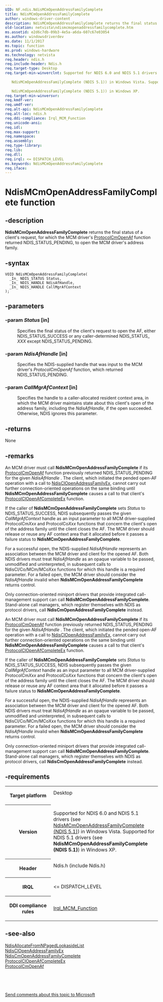 ```yaml
---
UID: NF.ndis.NdisMCmOpenAddressFamilyComplete
title: NdisMCmOpenAddressFamilyComplete
author: windows-driver-content
description: NdisMCmOpenAddressFamilyComplete returns the final status of a client's request, for which the MCM driver's ProtocolCmOpenAf function returned NDIS_STATUS_PENDING, to open the MCM driver's address family.
old-location: netvista\ndismcmopenaddressfamilycomplete.htm
ms.assetid: e2d6c7db-09b3-4e5a-a6da-607c67e03054
ms.author: windowsdriverdev
ms.date: 11/1/2017
ms.topic: function
ms.prod: windows-hardware
ms.technology: netvista
req.header: ndis.h
req.include-header: Ndis.h
req.target-type: Desktop
req.target-min-winverclnt: Supported for NDIS 6.0 and NDIS 5.1 drivers (see 
   
   NdisMCmOpenAddressFamilyComplete (NDIS 5.1)) in Windows Vista. Supported for NDIS 5.1 drivers (see 
   
   NdisMCmOpenAddressFamilyComplete (NDIS 5.1)) in Windows XP.
req.target-min-winversvr: 
req.kmdf-ver: 
req.umdf-ver: 
req.alt-api: NdisMCmOpenAddressFamilyComplete
req.alt-loc: ndis.h
req.ddi-compliance: Irql_MCM_Function
req.unicode-ansi: 
req.idl: 
req.max-support: 
req.namespace: 
req.assembly: 
req.type-library: 
req.lib: 
req.dll: 
req.irql: <= DISPATCH_LEVEL
ms.keywords: NdisMCmOpenAddressFamilyComplete
req.iface: 
---
```


# NdisMCmOpenAddressFamilyComplete function



## -description
<p><b>NdisMCmOpenAddressFamilyComplete</b> returns the final status of a client's request, for which the MCM
  driver's 
  <a href="https://msdn.microsoft.com/7422c205-bc41-4121-b430-ff9e6b49dc2e">ProtocolCmOpenAf</a> function returned
  NDIS_STATUS_PENDING, to open the MCM driver's address family.</p>


## -syntax

````
VOID NdisMCmOpenAddressFamilyComplete(
  _In_ NDIS_STATUS Status,
  _In_ NDIS_HANDLE NdisAfHandle,
  _In_ NDIS_HANDLE CallMgrAfContext
);
````


## -parameters
<dl>

### -param <i>Status</i> [in]

<dd>
<p>Specifies the final status of the client's request to open the AF, either NDIS_STATUS_SUCCESS or
     any caller-determined NDIS_STATUS_
     <i>XXX</i> except NDIS_STATUS_PENDING.</p>
</dd>

### -param <i>NdisAfHandle</i> [in]

<dd>
<p>Specifies the NDIS-supplied handle that was input to the MCM driver's 
     <i>ProtocolCmOpenAf</i> function, which returned NDIS_STATUS_PENDING.</p>
</dd>

### -param <i>CallMgrAfContext</i> [in]

<dd>
<p>Specifies the handle to a caller-allocated resident context area, in which the MCM driver
     maintains state about this client's open of the address family, including the 
     <i>NdisAfHandle</i>, if the open succeeded. Otherwise, NDIS ignores this parameter.</p>
</dd>
</dl>

## -returns
<p>None</p>

## -remarks
<p>An MCM driver must call 
    <b>NdisMCmOpenAddressFamilyComplete</b> if its 
    <a href="https://msdn.microsoft.com/7422c205-bc41-4121-b430-ff9e6b49dc2e">ProtocolCmOpenAf</a> function previously
    returned NDIS_STATUS_PENDING for the given 
    <i>NdisAfHandle</i> . The client, which initiated the pended open-AF operation with a call to 
    <a href="https://msdn.microsoft.com/library/windows/hardware/ff561639">NdisClOpenAddressFamilyEx</a>,
    cannot carry out further connection-oriented operations on the same binding until 
    <b>NdisMCmOpenAddressFamilyComplete</b> causes a call to that client's 
    <a href="https://msdn.microsoft.com/03ddbbfd-8fe8-44b6-8d3e-12a7bf6f8f6b">
    ProtocolClOpenAfCompleteEx</a> function.</p>

<p>If the caller of 
    <b>NdisMCmOpenAddressFamilyComplete</b> sets 
    <i>Status</i> to NDIS_STATUS_SUCCESS, NDIS subsequently passes the given 
    <i>CallMgrAfContext</i> handle as an input parameter to all MCM driver-supplied ProtocolCm<i>Xxx</i> and ProtocolCo<i>Xxx</i> functions that concern the client's open of the address family until the client closes the AF.
    The MCM driver should release or reuse any AF context area that it allocated before it passes a failure
    status to 
    <b>NdisMCmOpenAddressFamilyComplete</b>.</p>

<p>For a successful open, the NDIS-supplied 
    <i>NdisAfHandle</i> represents an association between the MCM driver and client for the opened AF. Both
    NDIS drivers must treat 
    <i>NdisAfHandle</i> as an opaque variable to be passed, unmodified and uninterpreted, in subsequent calls
    to NdisCl/Co/MCm/MCoXxx functions for which this handle is a required parameter. For a failed open, the
    MCM driver should consider the 
    <i>NdisAfHandle</i> invalid when 
    <b>NdisMCmOpenAddressFamilyComplete</b> returns control.</p>

<p>Only connection-oriented miniport drivers that provide integrated call-management support can call 
    <b>NdisMCmOpenAddressFamilyComplete</b>. Stand-alone call managers, which register themselves with NDIS
    as protocol drivers, call 
    <b>NdisCmOpenAddressFamilyComplete</b> instead.</p>

<p>An MCM driver must call 
    <b>NdisMCmOpenAddressFamilyComplete</b> if its 
    <a href="https://msdn.microsoft.com/7422c205-bc41-4121-b430-ff9e6b49dc2e">ProtocolCmOpenAf</a> function previously
    returned NDIS_STATUS_PENDING for the given 
    <i>NdisAfHandle</i> . The client, which initiated the pended open-AF operation with a call to 
    <a href="https://msdn.microsoft.com/library/windows/hardware/ff561639">NdisClOpenAddressFamilyEx</a>,
    cannot carry out further connection-oriented operations on the same binding until 
    <b>NdisMCmOpenAddressFamilyComplete</b> causes a call to that client's 
    <a href="https://msdn.microsoft.com/03ddbbfd-8fe8-44b6-8d3e-12a7bf6f8f6b">
    ProtocolClOpenAfCompleteEx</a> function.</p>

<p>If the caller of 
    <b>NdisMCmOpenAddressFamilyComplete</b> sets 
    <i>Status</i> to NDIS_STATUS_SUCCESS, NDIS subsequently passes the given 
    <i>CallMgrAfContext</i> handle as an input parameter to all MCM driver-supplied ProtocolCm<i>Xxx</i> and ProtocolCo<i>Xxx</i> functions that concern the client's open of the address family until the client closes the AF.
    The MCM driver should release or reuse any AF context area that it allocated before it passes a failure
    status to 
    <b>NdisMCmOpenAddressFamilyComplete</b>.</p>

<p>For a successful open, the NDIS-supplied 
    <i>NdisAfHandle</i> represents an association between the MCM driver and client for the opened AF. Both
    NDIS drivers must treat 
    <i>NdisAfHandle</i> as an opaque variable to be passed, unmodified and uninterpreted, in subsequent calls
    to NdisCl/Co/MCm/MCoXxx functions for which this handle is a required parameter. For a failed open, the
    MCM driver should consider the 
    <i>NdisAfHandle</i> invalid when 
    <b>NdisMCmOpenAddressFamilyComplete</b> returns control.</p>

<p>Only connection-oriented miniport drivers that provide integrated call-management support can call 
    <b>NdisMCmOpenAddressFamilyComplete</b>. Stand-alone call managers, which register themselves with NDIS
    as protocol drivers, call 
    <b>NdisCmOpenAddressFamilyComplete</b> instead.</p>

## -requirements
<table>
<tr>
<th width="30%">
<p>Target platform</p>
</th>
<td width="70%">
<dl>
<dt>Desktop</dt>
</dl>
</td>
</tr>
<tr>
<th width="30%">
<p>Version</p>
</th>
<td width="70%">
<p>Supported for NDIS 6.0 and NDIS 5.1 drivers (see 
   <a href="https://msdn.microsoft.com/785e5a8b-9524-4ae1-99cc-b53f296a6341">
   NdisMCmOpenAddressFamilyComplete (NDIS 5.1)</a>) in Windows Vista. Supported for NDIS 5.1 drivers (see 
   <b>
   NdisMCmOpenAddressFamilyComplete (NDIS 5.1)</b>) in Windows XP.</p>
</td>
</tr>
<tr>
<th width="30%">
<p>Header</p>
</th>
<td width="70%">
<dl>
<dt>Ndis.h (include Ndis.h)</dt>
</dl>
</td>
</tr>
<tr>
<th width="30%">
<p>IRQL</p>
</th>
<td width="70%">
<p>&lt;= DISPATCH_LEVEL</p>
</td>
</tr>
<tr>
<th width="30%">
<p>DDI compliance rules</p>
</th>
<td width="70%">
<a href="https://msdn.microsoft.com/library/windows/hardware/ff547967">Irql_MCM_Function</a>
</td>
</tr>
</table>

## -see-also
<dl>
<dt>
<a href="https://msdn.microsoft.com/df690a05-359d-44f0-b063-4fc21d6c4d76">
   NdisAllocateFromNPagedLookasideList</a>
</dt>
<dt>
<a href="https://msdn.microsoft.com/library/windows/hardware/ff561639">NdisClOpenAddressFamilyEx</a>
</dt>
<dt>
<a href="https://msdn.microsoft.com/eed57341-0b1a-4697-b05d-680bc17da796">
   NdisCmOpenAddressFamilyComplete</a>
</dt>
<dt>
<a href="https://msdn.microsoft.com/03ddbbfd-8fe8-44b6-8d3e-12a7bf6f8f6b">ProtocolClOpenAfCompleteEx</a>
</dt>
<dt>
<a href="https://msdn.microsoft.com/7422c205-bc41-4121-b430-ff9e6b49dc2e">ProtocolCmOpenAf</a>
</dt>
</dl>
<p> </p>
<p> </p>
<p><a href="mailto:wsddocfb@microsoft.com?subject=Documentation%20feedback [netvista\netvista]:%20NdisMCmOpenAddressFamilyComplete function%20 RELEASE:%20(11/1/2017)&amp;body=%0A%0APRIVACY STATEMENT%0A%0AWe use your feedback to improve the documentation. We don't use your email address for any other purpose, and we'll remove your email address from our system after the issue that you're reporting is fixed. While we're working to fix this issue, we might send you an email message to ask for more info. Later, we might also send you an email message to let you know that we've addressed your feedback.%0A%0AFor more info about Microsoft's privacy policy, see http://privacy.microsoft.com/en-us/default.aspx." title="Send comments about this topic to Microsoft">Send comments about this topic to Microsoft</a></p>
